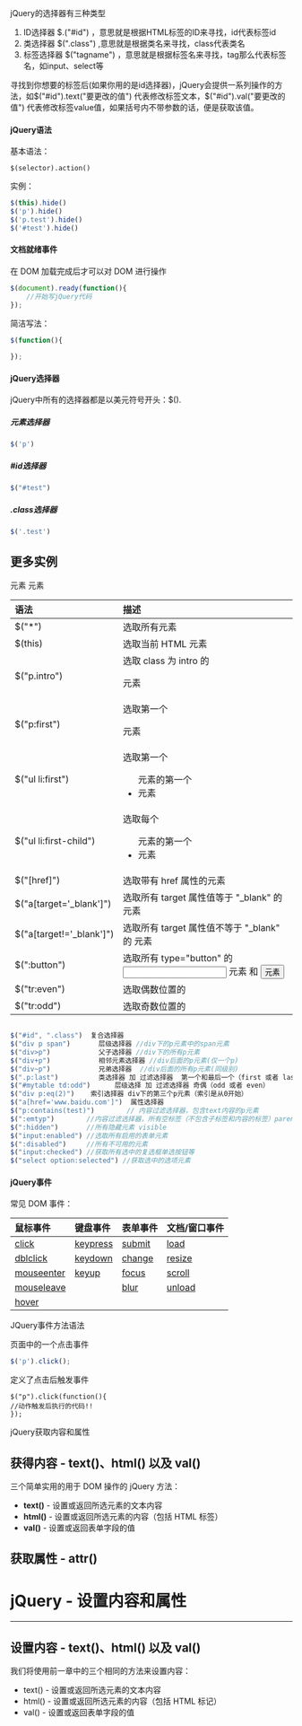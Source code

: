 jQuery的选择器有三种类型

1. ID选择器 $.("#id") ，意思就是根据HTML标签的ID来寻找，id代表标签id
2. 类选择器 $(".class") ,意思就是根据类名来寻找，class代表类名
3. 标签选择器 $("tagname") ，意思就是根据标签名来寻找，tag那么代表标签名，如input、select等

寻找到你想要的标签后(如果你用的是id选择器)，jQuery会提供一系列操作的方法，如$("#id").text("要更改的值") 代表修改标签文本，$("#id").val("要更改的值") 代表修改标签value值，如果括号内不带参数的话，便是获取该值。

#### jQuery语法

基本语法：

```jquery
$(selector).action()

```

实例：

```javascript
$(this).hide()
$('p').hide()
$('p.test').hide()
$('#test').hide()
```

#### 文档就绪事件

 在 DOM 加载完成后才可以对 DOM 进行操作 

```javascript
$(document).ready(function(){
    //开始写jQuery代码
});
```

简洁写法：

```javascript
$(function(){
    
});
```

#### jQuery选择器

jQuery中所有的选择器都是以美元符号开头：$().

##### 元素选择器

```javascript
$('p')
```

##### #id选择器

```javascript
$("#test")
```

##### .class选择器

```javascript
$('.test')
```

## 更多实例

| 语法                     | 描述                                                    |
| :----------------------- | :------------------------------------------------------ |
| $("*")                   | 选取所有元素                                            |
| $(this)                  | 选取当前 HTML 元素                                      |
| $("p.intro")             | 选取 class 为 intro 的 <p> 元素                         |
| $("p:first")             | 选取第一个 <p> 元素                                     |
| $("ul li:first")         | 选取第一个 <ul> 元素的第一个 <li> 元素                  |
| $("ul li:first-child")   | 选取每个 <ul> 元素的第一个 <li> 元素                    |
| $("[href]")              | 选取带有 href 属性的元素                                |
| $("a[target='_blank']")  | 选取所有 target 属性值等于 "_blank" 的 <a> 元素         |
| $("a[target!='_blank']") | 选取所有 target 属性值不等于 "_blank" 的 <a> 元素       |
| $(":button")             | 选取所有 type="button" 的 <input> 元素 和 <button> 元素 |
| $("tr:even")             | 选取偶数位置的 <tr> 元素                                |
| $("tr:odd")              | 选取奇数位置的 <tr> 元素                                |

```javascript

$("#id", ".class")  复合选择器
$("div p span")       层级选择器 //div下的p元素中的span元素
$("div>p")            父子选择器 //div下的所有p元素
$("div+p")            相邻元素选择器 //div后面的p元素(仅一个p)
$("div~p")            兄弟选择器  //div后面的所有p元素(同级别)
$(".p:last")          类选择器 加 过滤选择器  第一个和最后一个（first 或者 last）
$("#mytable td:odd")      层级选择 加 过滤选择器 奇偶（odd 或者 even）
$("div p:eq(2)")    索引选择器 div下的第三个p元素（索引是从0开始）
$("a[href='www.baidu.com']")  属性选择器
$("p:contains(test)")        // 内容过滤选择器，包含text内容的p元素
$(":emtyp")        //内容过滤选择器，所有空标签（不包含子标签和内容的标签）parent 相反
$(":hidden")       //所有隐藏元素 visible 
$("input:enabled") //选取所有启用的表单元素
$(":disabled")     //所有不可用的元素
$("input:checked") //获取所有选中的复选框单选按钮等
$("select option:selected") //获取选中的选项元素
```

#### jQuery事件

常见 DOM 事件：

| 鼠标事件                                                     | 键盘事件                                                     | 表单事件                                                  | 文档/窗口事件                                             |
| :----------------------------------------------------------- | :----------------------------------------------------------- | :-------------------------------------------------------- | :-------------------------------------------------------- |
| [click](https://www.runoob.com/jquery/event-click.html)      | [keypress](https://www.runoob.com/jquery/event-keypress.html) | [submit](https://www.runoob.com/jquery/event-submit.html) | [load](https://www.runoob.com/jquery/event-load.html)     |
| [dblclick](https://www.runoob.com/jquery/event-dblclick.html) | [keydown](https://www.runoob.com/jquery/event-keydown.html)  | [change](https://www.runoob.com/jquery/event-change.html) | [resize](https://www.runoob.com/jquery/event-resize.html) |
| [mouseenter](https://www.runoob.com/jquery/event-mouseenter.html) | [keyup](https://www.runoob.com/jquery/event-keyup.html)      | [focus](https://www.runoob.com/jquery/event-focus.html)   | [scroll](https://www.runoob.com/jquery/event-scroll.html) |
| [mouseleave](https://www.runoob.com/jquery/event-mouseleave.html) |                                                              | [blur](https://www.runoob.com/jquery/event-blur.html)     | [unload](https://www.runoob.com/jquery/event-unload.html) |
| [hover](https://www.runoob.com/jquery/event-hover.html)      |                                                              |                                                           |                                                           |

JQuery事件方法语法

页面中的一个点击事件

```javascript
$('p').click();
```

定义了点击后触发事件

```javasc
$("p").click(function(){
//动作触发后执行的代码!!
});
```

jQuery获取内容和属性

## 获得内容 - text()、html() 以及 val()

三个简单实用的用于 DOM 操作的 jQuery 方法：

- **text()** - 设置或返回所选元素的文本内容
- **html()** - 设置或返回所选元素的内容（包括 HTML 标签）
- **val()** - 设置或返回表单字段的值

## 获取属性 - attr()



# jQuery - 设置内容和属性

------

## 设置内容 - text()、html() 以及 val()

我们将使用前一章中的三个相同的方法来设置内容：

- text() - 设置或返回所选元素的文本内容
- html() - 设置或返回所选元素的内容（包括 HTML 标记）
- val() - 设置或返回表单字段的值